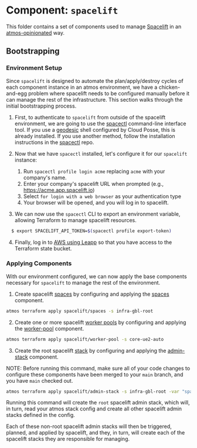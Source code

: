 # Component: `spacelift`

This folder contains a set of components used to manage [Spacelift](https://docs.spacelift.io/) in an
[atmos-opinionated](https://atmos.tools/) way.

## Bootstrapping

### Environment Setup

Since `spacelift` is designed to automate the plan/apply/destroy cycles of each component instance in an atmos
environment, we have a chicken-and-egg problem where spacelift needs to be configured manually before it can manage the
rest of the infrastructure. This section walks through the initial bootstrapping process.

1. First, to authenticate to `spacelift` from outside of the spacelift environment, we are going to use the
   [spacectl](https://github.com/spacelift-io/spacectl) command-line interface tool. If you use a
   [geodesic](https://github.com/cloudposse/geodesic) shell configured by Cloud Posse, this is already installed. If you
   use another method, follow the installation instructions in the [spacectl](https://github.com/spacelift-io/spacectl)
   repo.

1. Now that we have `spacectl` installed, let's configure it for our `spacelift` instance:

   1. Run `spacectl profile login acme` replacing `acme` with your company's name.
   1. Enter your company's spacelift URL when prompted (e.g., https://acme.app.spacelift.io)
   1. Select `for login with a web browser` as your authentication type
   1. Your browser will be opened, and you will log in to spacelift.

1. We can now use the `spacectl` CLI to export an environment variable, allowing Terraform to manage spacelift resources.

```bash
  $ export SPACELIFT_API_TOKEN=$(spacectl profile export-token)
```

4. Finally, log in to [AWS using Leapp](https://docs.cloudposse.com/howto/geodesic/authenticate-with-leapp) so that you have access to the Terraform state bucket.

### Applying Components

With our environment configured, we can now apply the base components necessary for `spacelift` to manage the rest of the environment.

1. Create spacelift [spaces](https://docs.spacelift.io/concepts/spaces/) by configuring and applying the [spaces](./spaces/) component.

```bash
atmos terraform apply spacelift/spaces -s infra-gbl-root
```

2. Create one or more spacelift [worker pools](https://docs.spacelift.io/concepts/worker-pools) by configuring and applying the [worker-pool](./worker-pool/) component.

```bash
atmos terraform apply spacelift/worker-pool -s core-ue2-auto
```

3. Create the root spacelift [stack](https://docs.spacelift.io/concepts/stack/) by configuring and applying the [admin-stack](./admin-stack/) component.

NOTE: Before running this command, make sure all of your code changes to configure these components have been merged to your `main` branch, and you have `main` checked out.

```bash
atmos terraform apply spacelift/admin-stack -s infra-gbl-root -var "spacelift_run_enabled=true" -var "commit_sha=$(git rev-parse HEAD)"
```

Running this command will create the `root` spacelift admin stack, which will, in turn, read your atmos stack config and create all other spacelift admin stacks defined in the config.

Each of these non-root spacelift admin stacks will then be triggered, planned, and applied by spacelift, and they, in turn, will create each of the spacelift stacks they are responsible for managing.

